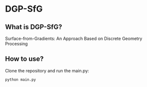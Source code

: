 # DGP-SfG

## What is DGP-SfG?
Surface-from-Gradients: An Approach Based on Discrete Geometry Processing

## How to use?
Clone the repository and run the main.py:
```
python main.py
```

